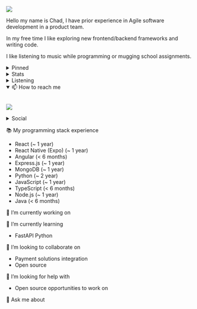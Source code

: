 <img src="https://readme-typing-svg.herokuapp.com?size=100&vCenter=true&width=1200&height=200&lines=Hey+there+I'm+Chad+%F0%9F%91%8B;CHADLIM.TECH" />

<p>Hello my name is Chad, I have prior experience in Agile software development in a product team.</p>
<p>In my free time I like exploring new frontend/backend frameworks and writing code.</p>
<p>I like listening to music while programming or mugging school assignments.</p>

<details>
<summary>Pinned</summary>
<br>

|||
|---|---|
|||
</details>


<details>
<summary>Stats</summary>
<br>

<table>
  <tr>
    <td>
      <img src="https://github-readme-stats.vercel.app/api?username=chadlimjinjie" />
    </td>
    <td>
      <img src="https://github-readme-stats.vercel.app/api/top-langs/?username=chadlimjinjie&langs_count=8" />
    </td>
  </tr>
</table>
</details>


<details>
<summary>Listening</summary>
<br>

<table>
  <tr>
    <td>
      <img src="https://spotify-github-profile.vercel.app/api/view?uid=chadlimjinjie&cover_image=true&theme=novatorem&bar_color=53b14f&bar_color_cover=false" />
    </td>
    <td>
      <img src="https://spotify-recently-played-readme.vercel.app/api?user=chadlimjinjie" />
    </td>
  </tr>
</table>
</details>


<details open>
<summary>📫 How to reach me</summary>
<br>

[![](https://img.shields.io/badge/Gmail-D14836?style=for-the-badge&logo=gmail&logoColor=white)](mailto:chadlimjinjie@gmail.com)
</details>

<details>
<summary>Social</summary>
<br>

[![](https://img.shields.io/badge/replit-667881?style=for-the-badge&logo=replit&logoColor=white)](https://replit.com/@ChadLim1)
[![](https://img.shields.io/badge/Twitter-1DA1F2?style=for-the-badge&logo=twitter&logoColor=white)](https://twitter.com/chadlimjinjie)
[![](https://img.shields.io/badge/LinkedIn-0077B5?style=for-the-badge&logo=linkedin&logoColor=white)](https://www.linkedin.com/in/chad-lim-739b36186/)
</details>

📚 My programming stack experience
- React (~ 1 year)
- React Native (Expo) (~ 1 year)
- Angular (< 6 months)
- Express.js (~ 1 year)
- MongoDB (~ 1 year)
- Python (~ 2 year)
- JavaScript (~ 1 year)
- TypeScript (< 6 months)
- Node.js (~ 1 year)
- Java (< 6 months)

🔭 I’m currently working on

🌱 I’m currently learning

- FastAPI Python

👯 I’m looking to collaborate on

- Payment solutions integration
- Open source

🤔 I’m looking for help with

- Open source opportunities to work on

💬 Ask me about





<!--
**chadlimjinjie/chadlimjinjie** is a ✨ _special_ ✨ repository because its `README.md` (this file) appears on your GitHub profile.

Here are some ideas to get you started:

- 🔭 I’m currently working on ...
- 🌱 I’m currently learning ...
- 👯 I’m looking to collaborate on ...
- 🤔 I’m looking for help with ...
- 💬 Ask me about ...
- 📫 How to reach me: ...
- 😄 Pronouns: ...
- ⚡ Fun fact: ...
-->
